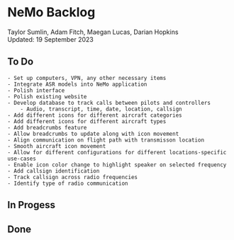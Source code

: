 # NeMo Backlog
Taylor Sumlin, Adam Fitch, Maegan Lucas, Darian Hopkins<br>
Updated: 19 September 2023

## To Do
    - Set up computers, VPN, any other necessary items
    - Integrate ASR models into NeMo application
    - Polish interface
    - Polish existing website
    - Develop database to track calls between pilots and controllers
        - Audio, transcript, time, date, location, callsign
    - Add different icons for different aircraft categories
    - Add different icons for different aircraft types
    - Add breadcrumbs feature
    - Allow breadcrumbs to update along with icon movement
    - Align communication on flight path with transmisson location
    - Smooth aircraft icon movement
    - Allow for different configurations for different locations-specific use-cases
    - Enable icon color change to highlight speaker on selected frequency
    - Add callsign identification
    - Track callsign across radio frequencies
    - Identify type of radio communication

## In Progess

## Done